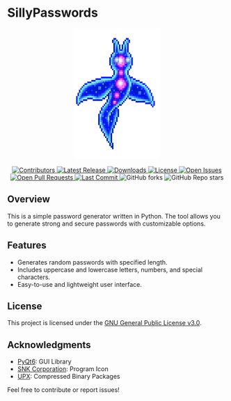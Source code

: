 # SillyPasswords

<p align="center">
  <a href="https://github.com/VermeilChan/SillyPasswords">
    <img src="Assets/Raubtier.gif" height="300" width="200" alt="Logo">
  </a>
</p>

<p align="center">
  <a href="https://github.com/VermeilChan/SillyPasswords/graphs/contributors">
    <img alt="Contributors" src="https://img.shields.io/github/contributors/VermeilChan/SillyPasswords" />
  </a>
  <a href="https://github.com/VermeilChan/SillyPasswords/releases">
    <img alt="Latest Release" src="https://img.shields.io/github/release/VermeilChan/SillyPasswords" />
  </a>
  <a href="https://github.com/VermeilChan/SillyPasswords/releases">
    <img alt="Downloads" src="https://img.shields.io/github/downloads/VermeilChan/SillyPasswords/total" />
  </a>
  <a href="https://github.com/VermeilChan/SillyPasswords/LICENSE">
    <img alt="License" src="https://img.shields.io/github/license/VermeilChan/SillyPasswords" />
  </a>
  <a href="https://github.com/VermeilChan/SillyPasswords/issues">
    <img alt="Open Issues" src="https://img.shields.io/github/issues/VermeilChan/SillyPasswords" />
  </a>
  <a href="https://github.com/VermeilChan/SillyPasswords/pulls">
    <img alt="Open Pull Requests" src="https://img.shields.io/github/issues-pr/VermeilChan/SillyPasswords" />
  </a>
  <a href="https://github.com/VermeilChan/SillyPasswords/commits/main">
    <img alt="Last Commit" src="https://img.shields.io/github/last-commit/VermeilChan/SillyPasswords" />
  </a>
    <img alt="GitHub forks" src="https://img.shields.io/github/forks/VermeilChan/SillyPasswords" />
  </a>
    <img alt="GitHub Repo stars" src="https://img.shields.io/github/stars/VermeilChan/SillyPasswords" />
  </a>
</p>

## Overview

This is a simple password generator written in Python. The tool allows you to generate strong and secure passwords with customizable options.

## Features

- Generates random passwords with specified length.
- Includes uppercase and lowercase letters, numbers, and special characters.
- Easy-to-use and lightweight user interface.

## License

This project is licensed under the [GNU General Public License v3.0](LICENSE).

## Acknowledgments

- [PyQt6](https://www.riverbankcomputing.com): GUI Library
- [SNK Corporation](https://www.snk-corp.co.jp): Program Icon
- [UPX](https://upx.github.io): Compressed Binary Packages

Feel free to contribute or report issues!
